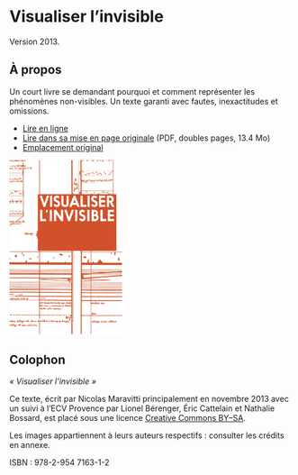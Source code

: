 Visualiser l’invisible
===

Version 2013.

## À propos

Un court livre se demandant pourquoi et comment représenter les phénomènes non-visibles. Un texte garanti avec fautes, inexactitudes et omissions.

* [Lire en ligne](https://nclm.gitbooks.io/invisible/content/)
* [Lire dans sa mise en page originale](http://probablement.net/invisible/pdf/visualiser_l'invisible_ebook_1.1_doubles.pdf) (PDF, doubles pages, 13.4 Mo)
* [Emplacement original](http://probablement.net/invisible)

<img src='cover.jpg' width='200'/>

## Colophon

*« Visualiser l’invisible »*

Ce texte, écrit par Nicolas Maravitti principalement en novembre 2013 avec un suivi à l’ECV Provence par Lionel Bérenger, Éric Cattelain et Nathalie Bossard, est placé sous une licence [Creative Commons BY–SA](http://creativecommons.org/licenses/by-sa/3.0/deed.fr). 

Les images appartiennent à leurs auteurs respectifs : consulter les crédits en annexe.

ISBN : 978-2-954 7163-1-2